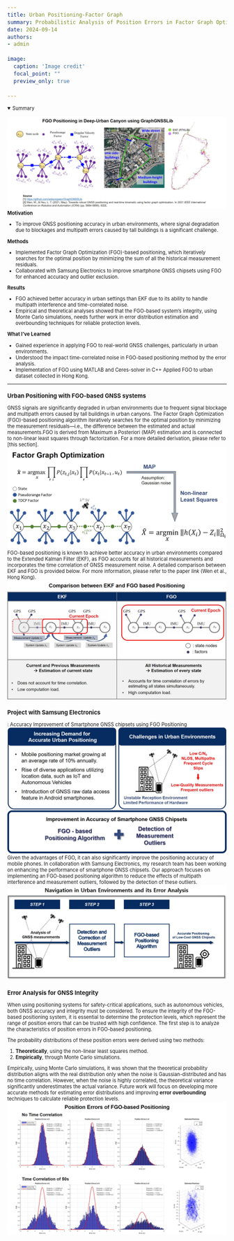 ```yaml
---
title: Urban Positioning-Factor Graph
summary: Probabilistic Analysis of Position Errors in Factor Graph Optimization-based GNSS Systems Using Monte-Carlo Simulation
date: 2024-09-14
authors: 
- admin

image:
  caption: 'Image credit'
  focal_point: ""
  preview_only: true

---
```

<span style="font-size:80%">

<details open>
  <summary>Summary</summary>

  ![fgo_urban](./figures/fgo_urban.jpg)
  **Motivation**
  - To improve GNSS positioning accuracy in urban environments, where signal degradation due to blockages and multipath errors caused by tall buildings is a significant challenge.

  **Methods**
  - Implemented Factor Graph Optimization (FGO)-based positioning, which iteratively searches for the optimal position by minimizing the sum of all the historical measurement residuals.
  - Collaborated with Samsung Electronics to improve smartphone GNSS chipsets using FGO for enhanced accuracy and outlier exclusion.

  **Results**
  - FGO achieved better accuracy in urban settings than EKF due to its ability to handle multipath interference and time-correlated noise.
  - Empirical and theoretical analyses showed that the FGO-based system’s integrity, using Monte Carlo simulations, needs further work in error distribution estimation and overbounding techniques for reliable protection levels.

  **What I’ve Learned**
  - Gained experience in applying FGO to real-world GNSS challenges, particularly in urban environments.
  - Understood the impact time-correlated noise in FGO-based positioning method by the error analysis. 
  - Implementation of FGO using MATLAB and Ceres-solver in C++ 
  Applied FGO to urban dataset collected in Hong Kong.
</details>

---

### Urban Positioning with FGO-based GNSS systems

GNSS signals are significantly degraded in urban environments due to frequent signal blockage and multipath errors caused by tall buildings in urban canyons. The Factor Graph Optimization (FGO)-based positioning algorithm iteratively searches for the optimal position by minimizing the measurement residuals—i.e., the difference between the estimated and actual measurements.FGO is derived from Maximum a Posteriori (MAP) estimation and is connected to non-linear least squares through factorization. For a more detailed derivation, please refer to [this section].
![fgo_diagram1](./figures/fgo_diagram1.jpg)
FGO-based positioning is known to achieve better accuracy in urban environments compared to the Extended Kalman Filter (EKF), as FGO accounts for all historical measurements and incorporates the time correlation of GNSS measurement noise. A detailed comparison between EKF and FGO is provided below. For more information, please refer to the paper *link* (Wen et al., Hong Kong).
![fgo_ekf](./figures/fgo_ekf.jpg)
### Project with Samsung Electronics
: Accuracy Improvement of Smartphone GNSS chipsets using FGO Positioning
![fgo_motivation](./figures/fgo_motivation.jpg)
Given the advantages of FGO, it can also significantly improve the positioning accuracy of mobile phones. In collaboration with Samsung Electronics, my research team has been working on enhancing the performance of smartphone GNSS chipsets. Our approach focuses on implementing an FGO-based positioning algorithm to reduce the effects of multipath interference and measurement outliers, followed by the detection of these outliers.
![fgo_method](./figures/fgo_method.jpg)
### Error Analysis for GNSS Integrity
When using positioning systems for safety-critical applications, such as autonomous vehicles, both GNSS accuracy and integrity must be considered. To ensure the integrity of the FGO-based positioning system, it is essential to determine the protection levels, which represent the range of position errors that can be trusted with high confidence. The first step is to analyze the characteristics of position errors in FGO-based positioning.

The probability distributions of these position errors were derived using two methods:
1. **Theoretically**, using the non-linear least squares method.
2. **Empirically**, through Monte Carlo simulations.

Empirically, using Monte Carlo simulations, it was shown that the theoretical probability distribution aligns with the real distribution only when the noise is Gaussian-distributed and has no time correlation. However, when the noise is highly correlated, the theoretical variance significantly underestimates the actual variance. Future work will focus on developing more accurate methods for estimating error distributions and improving **error overbounding** techniques to calculate reliable protection levels.
![fgo_result](./figures/fgo_result.jpg)

</span>

